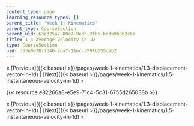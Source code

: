 ```yaml
---
content_type: page
learning_resource_types: []
parent_title: 'Week 1: Kinematics'
parent_type: CourseSection
parent_uid: 63e325a7-80c7-9e35-2fb5-bddb9b8b2c6a
title: 1.4 Average Velocity in 1D
type: CourseSection
uid: d33e0e78-7346-2da7-11ec-a59fb555dab2
---
```


« [Previous]({{< baseurl >}}/pages/week-1-kinematics/1.3-displacement-vector-in-1d) | [Next]({{< baseurl >}}/pages/week-1-kinematics/1.5-instantaneous-velocity-in-1d) »

{{< resource e82266a8-e5e9-71c4-5c31-6755d265038b >}}

« [Previous]({{< baseurl >}}/pages/week-1-kinematics/1.3-displacement-vector-in-1d) | [Next]({{< baseurl >}}/pages/week-1-kinematics/1.5-instantaneous-velocity-in-1d) »
